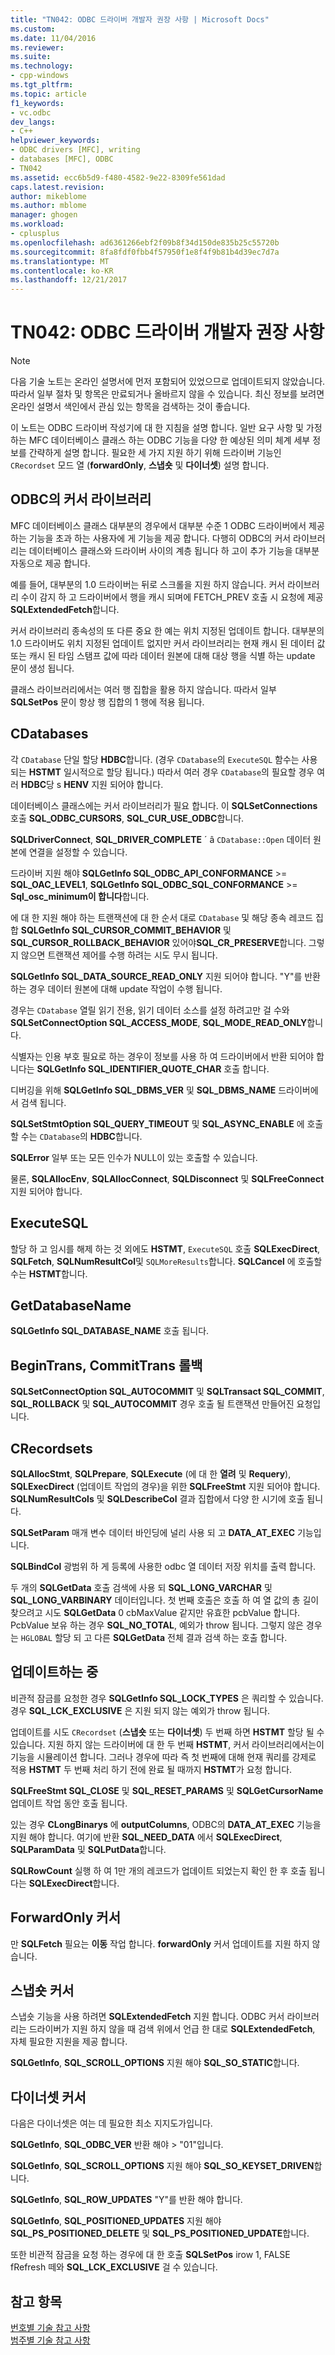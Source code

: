 ```yaml
---
title: "TN042: ODBC 드라이버 개발자 권장 사항 | Microsoft Docs"
ms.custom: 
ms.date: 11/04/2016
ms.reviewer: 
ms.suite: 
ms.technology:
- cpp-windows
ms.tgt_pltfrm: 
ms.topic: article
f1_keywords:
- vc.odbc
dev_langs:
- C++
helpviewer_keywords:
- ODBC drivers [MFC], writing
- databases [MFC], ODBC
- TN042
ms.assetid: ecc6b5d9-f480-4582-9e22-8309fe561dad
caps.latest.revision: 
author: mikeblome
ms.author: mblome
manager: ghogen
ms.workload:
- cplusplus
ms.openlocfilehash: ad6361266ebf2f09b8f34d150de835b25c55720b
ms.sourcegitcommit: 8fa8fdf0fbb4f57950f1e8f4f9b81b4d39ec7d7a
ms.translationtype: MT
ms.contentlocale: ko-KR
ms.lasthandoff: 12/21/2017
---
```

# <a name="tn042-odbc-driver-developer-recommendations"></a>TN042: ODBC 드라이버 개발자 권장 사항
> [!NOTE]
>  다음 기술 노트는 온라인 설명서에 먼저 포함되어 있었으므로 업데이트되지 않았습니다. 따라서 일부 절차 및 항목은 만료되거나 올바르지 않을 수 있습니다. 최신 정보를 보려면 온라인 설명서 색인에서 관심 있는 항목을 검색하는 것이 좋습니다.  
  
 이 노트는 ODBC 드라이버 작성기에 대 한 지침을 설명 합니다. 일반 요구 사항 및 가정 하는 MFC 데이터베이스 클래스 하는 ODBC 기능을 다양 한 예상된 의미 체계 세부 정보를 간략하게 설명 합니다. 필요한 세 가지 지원 하기 위해 드라이버 기능인 `CRecordset` 모드 열 (**forwardOnly**, **스냅숏** 및 **다이너셋**) 설명 합니다.  
  
## <a name="odbcs-cursor-library"></a>ODBC의 커서 라이브러리  
 MFC 데이터베이스 클래스 대부분의 경우에서 대부분 수준 1 ODBC 드라이버에서 제공 하는 기능을 초과 하는 사용자에 게 기능을 제공 합니다. 다행히 ODBC의 커서 라이브러리는 데이터베이스 클래스와 드라이버 사이의 계층 됩니다 하 고이 추가 기능을 대부분 자동으로 제공 합니다.  
  
 예를 들어, 대부분의 1.0 드라이버는 뒤로 스크롤을 지원 하지 않습니다. 커서 라이브러리 수이 감지 하 고 드라이버에서 행을 캐시 되며에 FETCH_PREV 호출 시 요청에 제공 **SQLExtendedFetch**합니다.  
  
 커서 라이브러리 종속성의 또 다른 중요 한 예는 위치 지정된 업데이트 합니다. 대부분의 1.0 드라이버도 위치 지정된 업데이트 없지만 커서 라이브러리는 현재 캐시 된 데이터 값 또는 캐시 된 타임 스탬프 값에 따라 데이터 원본에 대해 대상 행을 식별 하는 update 문이 생성 됩니다.  
  
 클래스 라이브러리에서는 여러 행 집합을 활용 하지 않습니다. 따라서 일부 **SQLSetPos** 문이 항상 행 집합의 1 행에 적용 됩니다.  
  
## <a name="cdatabases"></a>CDatabases  
 각 `CDatabase` 단일 할당 **HDBC**합니다. (경우 `CDatabase`의 `ExecuteSQL` 함수는 사용 되는 **HSTMT** 일시적으로 할당 됩니다.) 따라서 여러 경우 `CDatabase`의 필요할 경우 여러 **HDBC**당 s **HENV** 지원 되어야 합니다.  
  
 데이터베이스 클래스에는 커서 라이브러리가 필요 합니다. 이 **SQLSetConnections** 호출 **SQL_ODBC_CURSORS**, **SQL_CUR_USE_ODBC**합니다.  
  
 **SQLDriverConnect**, **SQL_DRIVER_COMPLETE** ´ â `CDatabase::Open` 데이터 원본에 연결을 설정할 수 있습니다.  
  
 드라이버 지원 해야 **SQLGetInfo SQL_ODBC_API_CONFORMANCE** >= **SQL_OAC_LEVEL1**, **SQLGetInfo SQL_ODBC_SQL_CONFORMANCE**  >=  **Sql_osc_minimum이 합니다**합니다.  
  
 에 대 한 지원 해야 하는 트랜잭션에 대 한 순서 대로 `CDatabase` 및 해당 종속 레코드 집합 **SQLGetInfo SQL_CURSOR_COMMIT_BEHAVIOR** 및 **SQL_CURSOR_ROLLBACK_BEHAVIOR** 있어야**SQL_CR_PRESERVE**합니다. 그렇지 않으면 트랜잭션 제어를 수행 하려는 시도 무시 됩니다.  
  
 **SQLGetInfo SQL_DATA_SOURCE_READ_ONLY** 지원 되어야 합니다. "Y"를 반환 하는 경우 데이터 원본에 대해 update 작업이 수행 됩니다.  
  
 경우는 `CDatabase` 열릴 읽기 전용, 읽기 데이터 소스를 설정 하려고만 걸 수와 **SQLSetConnectOption SQL_ACCESS_MODE**, **SQL_MODE_READ_ONLY**합니다.  
  
 식별자는 인용 부호 필요로 하는 경우이 정보를 사용 하 여 드라이버에서 반환 되어야 합니다는 **SQLGetInfo SQL_IDENTIFIER_QUOTE_CHAR** 호출 합니다.  
  
 디버깅을 위해 **SQLGetInfo SQL_DBMS_VER** 및 **SQL_DBMS_NAME** 드라이버에서 검색 됩니다.  
  
 **SQLSetStmtOption SQL_QUERY_TIMEOUT** 및 **SQL_ASYNC_ENABLE** 에 호출할 수는 `CDatabase`의 **HDBC**합니다.  
  
 **SQLError** 일부 또는 모든 인수가 NULL이 있는 호출할 수 있습니다.  
  
 물론, **SQLAllocEnv**, **SQLAllocConnect**, **SQLDisconnect** 및 **SQLFreeConnect** 지원 되어야 합니다.  
  
## <a name="executesql"></a>ExecuteSQL  
 할당 하 고 임시를 해제 하는 것 외에도 **HSTMT**, `ExecuteSQL` 호출 **SQLExecDirect**, **SQLFetch**, **SQLNumResultCol**및 `SQLMoreResults`합니다. **SQLCancel** 에 호출할 수는 **HSTMT**합니다.  
  
## <a name="getdatabasename"></a>GetDatabaseName  
 **SQLGetInfo SQL_DATABASE_NAME** 호출 됩니다.  
  
## <a name="begintrans-committrans-rollback"></a>BeginTrans, CommitTrans 롤백  
 **SQLSetConnectOption SQL_AUTOCOMMIT** 및 **SQLTransact SQL_COMMIT**, **SQL_ROLLBACK** 및 **SQL_AUTOCOMMIT** 경우 호출 될 트랜잭션 만들어진 요청입니다.  
  
## <a name="crecordsets"></a>CRecordsets  
 **SQLAllocStmt**, **SQLPrepare**, **SQLExecute** (에 대 한 **열려** 및 **Requery**), **SQLExecDirect**  (업데이트 작업의 경우)을 위한 **SQLFreeStmt** 지원 되어야 합니다. **SQLNumResultCols** 및 **SQLDescribeCol** 결과 집합에서 다양 한 시기에 호출 됩니다.  
  
 **SQLSetParam** 매개 변수 데이터 바인딩에 널리 사용 되 고 **DATA_AT_EXEC** 기능입니다.  
  
 **SQLBindCol** 광범위 하 게 등록에 사용한 odbc 열 데이터 저장 위치를 출력 합니다.  
  
 두 개의 **SQLGetData** 호출 검색에 사용 되 **SQL_LONG_VARCHAR** 및 **SQL_LONG_VARBINARY** 데이터입니다. 첫 번째 호출은 호출 하 여 열 값의 총 길이 찾으려고 시도 **SQLGetData** 0 cbMaxValue 같지만 유효한 pcbValue 합니다. PcbValue 보유 하는 경우 **SQL_NO_TOTAL**, 예외가 throw 됩니다. 그렇지 않은 경우는 `HGLOBAL` 할당 되 고 다른 **SQLGetData** 전체 결과 검색 하는 호출 합니다.  
  
## <a name="updating"></a>업데이트하는 중  
 비관적 잠금를 요청한 경우 **SQLGetInfo SQL_LOCK_TYPES** 은 쿼리할 수 있습니다. 경우 **SQL_LCK_EXCLUSIVE** 은 지원 되지 않는 예외가 throw 됩니다.  
  
 업데이트를 시도 `CRecordset` (**스냅숏** 또는 **다이너셋**) 두 번째 하면 **HSTMT** 할당 될 수 있습니다. 지원 하지 않는 드라이버에 대 한 두 번째 **HSTMT**, 커서 라이브러리에서는이 기능을 시뮬레이션 합니다. 그러나 경우에 따라 즉 첫 번째에 대해 현재 쿼리를 강제로 적용 **HSTMT** 두 번째 처리 하기 전에 완료 될 때까지 **HSTMT**가 요청 합니다.  
  
 **SQLFreeStmt SQL_CLOSE** 및 **SQL_RESET_PARAMS** 및 **SQLGetCursorName** 업데이트 작업 동안 호출 됩니다.  
  
 있는 경우 **CLongBinarys** 에 **outputColumns**, ODBC의 **DATA_AT_EXEC** 기능을 지원 해야 합니다. 여기에 반환 **SQL_NEED_DATA** 에서 **SQLExecDirect**, **SQLParamData** 및 **SQLPutData**합니다.  
  
 **SQLRowCount** 실행 하 여 1만 개의 레코드가 업데이트 되었는지 확인 한 후 호출 됩니다는 **SQLExecDirect**합니다.  
  
## <a name="forwardonly-cursors"></a>ForwardOnly 커서  
 만 **SQLFetch** 필요는 **이동** 작업 합니다. **forwardOnly** 커서 업데이트를 지원 하지 않습니다.  
  
## <a name="snapshot-cursors"></a>스냅숏 커서  
 스냅숏 기능을 사용 하려면 **SQLExtendedFetch** 지원 합니다. ODBC 커서 라이브러리는 드라이버가 지원 하지 않을 때 검색 위에서 언급 한 대로 **SQLExtendedFetch**, 자체 필요한 지원을 제공 합니다.  
  
 **SQLGetInfo**, **SQL_SCROLL_OPTIONS** 지원 해야 **SQL_SO_STATIC**합니다.  
  
## <a name="dynaset-cursors"></a>다이너셋 커서  
 다음은 다이너셋은 여는 데 필요한 최소 지지도가입니다.  
  
 **SQLGetInfo**, **SQL_ODBC_VER** 반환 해야 > "01"입니다.  
  
 **SQLGetInfo**, **SQL_SCROLL_OPTIONS** 지원 해야 **SQL_SO_KEYSET_DRIVEN**합니다.  
  
 **SQLGetInfo**, **SQL_ROW_UPDATES** "Y"를 반환 해야 합니다.  
  
 **SQLGetInfo**, **SQL_POSITIONED_UPDATES** 지원 해야 **SQL_PS_POSITIONED_DELETE** 및 **SQL_PS_POSITIONED_UPDATE**합니다.  
  
 또한 비관적 잠금을 요청 하는 경우에 대 한 호출 **SQLSetPos** irow 1, FALSE fRefresh 떼와 **SQL_LCK_EXCLUSIVE** 걸 수 있습니다.  
  
## <a name="see-also"></a>참고 항목  
 [번호별 기술 참고 사항](../mfc/technical-notes-by-number.md)   
 [범주별 기술 참고 사항](../mfc/technical-notes-by-category.md)

